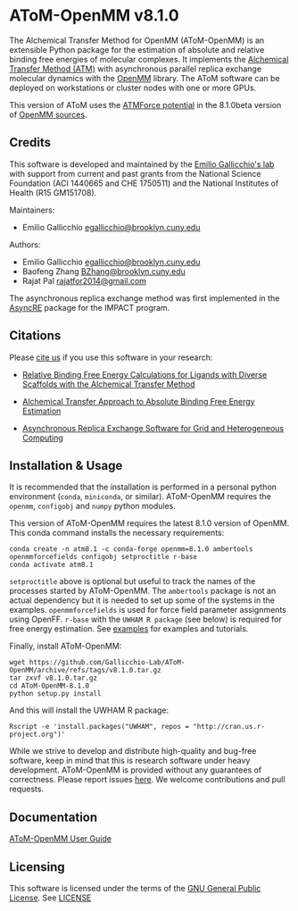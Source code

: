AToM-OpenMM v8.1.0
====================

The Alchemical Transfer Method for OpenMM (AToM-OpenMM) is an extensible Python package for the estimation of absolute and relative binding free energies of molecular complexes. It implements the [Alchemical Transfer Method (ATM)](https://pubs.acs.org/doi/10.1021/acs.jcim.1c01129) with  asynchronous parallel replica exchange molecular dynamics with the [OpenMM](https://github.com/openmm) library. The AToM software can be deployed on workstations or cluster nodes with one or more GPUs.

This version of AToM uses the [ATMForce potential](https://github.com/openmm/openmm/pull/4110) in the 8.1.0beta version of [OpenMM sources](https://github.com/openmm/openmm). 

Credits
-------

This software is developed and maintained by the [Emilio Gallicchio's lab](http://www.compmolbiophysbc.org) with support from current and past grants from the National Science Foundation (ACI 1440665 and CHE 1750511) and the National Institutes of Health (R15 GM151708).

Maintainers:

- Emilio Gallicchio <egallicchio@brooklyn.cuny.edu>

Authors:

- Emilio Gallicchio <egallicchio@brooklyn.cuny.edu>
- Baofeng Zhang <BZhang@brooklyn.cuny.edu>
- Rajat Pal <rajatfor2014@gmail.com>

The asynchronous replica exchange method was first implemented in the [AsyncRE](https://github.com/ComputationalBiophysicsCollaborative/AsyncRE) package for the IMPACT program.

Citations
---------

Please [cite us](http://www.compmolbiophysbc.org/publications) if you use this software in your research:

- [Relative Binding Free Energy Calculations for Ligands with Diverse Scaffolds with the Alchemical Transfer Method](https://pubs.acs.org/doi/10.1021/acs.jcim.1c01129)

- [Alchemical Transfer Approach to Absolute Binding Free Energy Estimation](https://pubs.acs.org/doi/10.1021/acs.jctc.1c00266)

- [Asynchronous Replica Exchange Software for Grid and Heterogeneous Computing](http://www.compmolbiophysbc.org/publications#asyncre_software_2015)

Installation & Usage
--------------------

It is recommended that the installation is performed in a personal python environment (`conda`, `miniconda`, or similar). AToM-OpenMM requires the `openmm`, `configobj` and `numpy` python modules. 


This version of AToM-OpenMM requires the latest 8.1.0 version of OpenMM. This conda command installs the necessary requirements:
```
conda create -n atm8.1 -c conda-forge openmm=8.1.0 ambertools openmmforcefields configobj setproctitle r-base
conda activate atm8.1
```
`setproctitle` above is optional but useful to track the names of the processes started by AToM-OpenMM. The `ambertools` package is not an actual dependency but it is needed to set up some of the systems in the examples. `openmmforcefields` is used for force field parameter assignments using OpenFF. `r-base` with the `UWHAM R package` (see below) is required for free energy estimation. See [examples](examples/) for examples and tutorials.

Finally, install AToM-OpenMM:
```
wget https://github.com/Gallicchio-Lab/AToM-OpenMM/archive/refs/tags/v8.1.0.tar.gz
tar zxvf v8.1.0.tar.gz
cd AToM-OpenMM-8.1.0
python setup.py install
```

And this will install the UWHAM R package:
```
Rscript -e 'install.packages("UWHAM", repos = "http://cran.us.r-project.org")' 
```

While we strive to develop and distribute high-quality and bug-free software, keep in mind that this is research software under heavy development. AToM-OpenMM is provided without any guarantees of correctness. Please report issues [here](https://github.com/Gallicchio-Lab/AToM-OpenMM/issues). We welcome contributions and pull requests.

Documentation
-------------

[AToM-OpenMM User Guide](https://www.compmolbiophysbc.org/atom-openmm)

Licensing
---------

 This software is licensed under the terms of the [GNU General Public License](http://opensource.org/licenses/GPL-3.0). See [LICENSE](LICENSE)

